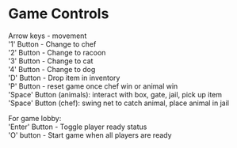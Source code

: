 # Game Controls  
  
Arrow keys - movement  
'1' Button - Change to chef  
'2' Button - Change to racoon  
'3' Button - Change to cat  
'4' Button - Change to dog  
'D' Button - Drop item in inventory  
'P' Button - reset game once chef win or animal win  
'Space' Button (animals): interact with box, gate, jail, pick up item  
'Space' Button (chef): swing net to catch animal, place animal in jail  
  
For game lobby:  
'Enter' Button  - Toggle player ready status  
'O' button - Start game when all players are ready  


